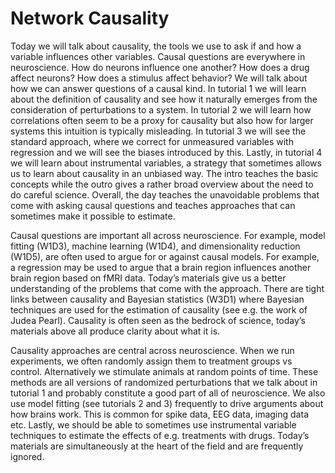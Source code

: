 # Network Causality

Today we will talk about causality, the tools we use to ask if and how a variable influences other variables. Causal questions are everywhere in neuroscience. How do neurons influence one another? How does a drug affect neurons? How does a stimulus affect behavior? We will talk about how we can answer questions of a causal kind. In tutorial 1 we will learn about the definition of causality and see how it naturally emerges from the consideration of perturbations to a system. In tutorial 2 we will learn how correlations often seem to be a proxy for causality but also how for larger systems this intuition is typically misleading. In tutorial 3 we will see the standard approach, where we correct for unmeasured variables with regression and we will see the biases introduced by this. Lastly, in tutorial 4 we will learn about instrumental variables, a strategy that sometimes allows us to learn about causality in an unbiased way. The intro teaches the basic concepts while the outro gives a rather broad overview about the need to do careful science. Overall, the day  teaches the unavoidable problems that come with asking causal questions and teaches approaches that can sometimes make it possible to estimate. 

Causal questions are important all across neuroscience. For example, model fitting (W1D3), machine learning (W1D4), and dimensionality reduction (W1D5), are often used to argue for or against causal models. For example, a regression may be used to argue that a brain region influences another brain region based on fMRI data. Today’s materials give us a better understanding of the problems that come with the approach. There are tight links between causality and Bayesian statistics (W3D1) where Bayesian techniques are used for the estimation of causality (see e.g. the work of Judea Pearl). Causality is often seen as the bedrock of science, today’s materials above all produce clarity about what it is.

Causality approaches are central across neuroscience. When we run experiments, we often randomly assign them to treatment groups vs control. Alternatively we stimulate animals at random points of time. These methods are all versions of randomized perturbations that we talk about in tutorial 1 and probably constitute a good part of all of neuroscience. We also use model fitting (see tutorials 2 and 3) frequently to drive arguments about how brains work. This is common for spike data, EEG data, imaging data etc. Lastly, we should be able to sometimes use instrumental variable techniques to estimate the effects of e.g. treatments with drugs. Today’s materials are simultaneously at the heart of the field and are frequently ignored.

